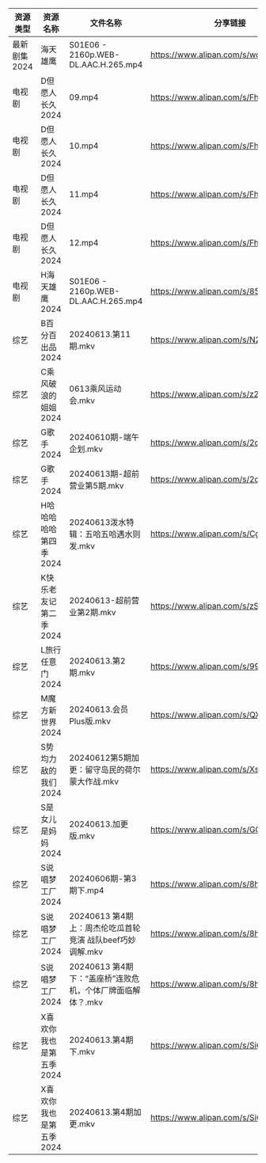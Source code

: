| 资源类型     | 资源名称           | 文件名称                                    | 分享链接                                 | 更新时间                |
| -------- | -------------- | --------------------------------------- | ------------------------------------ | ------------------- |
| 最新剧集2024 | 海天雄鹰           | S01E06 - 2160p.WEB-DL.AAC.H.265.mp4     | https://www.alipan.com/s/woPrCbQKwjo | 2024-06-13 12:09:16 |
| 电视剧      | D但愿人长久2024     | 09.mp4                                  | https://www.alipan.com/s/FhuZUhrsRyc | 2024-06-13 12:05:12 |
| 电视剧      | D但愿人长久2024     | 10.mp4                                  | https://www.alipan.com/s/FhuZUhrsRyc | 2024-06-13 12:05:12 |
| 电视剧      | D但愿人长久2024     | 11.mp4                                  | https://www.alipan.com/s/FhuZUhrsRyc | 2024-06-13 12:05:12 |
| 电视剧      | D但愿人长久2024     | 12.mp4                                  | https://www.alipan.com/s/FhuZUhrsRyc | 2024-06-13 12:05:12 |
| 电视剧      | H海天雄鹰2024      | S01E06 - 2160p.WEB-DL.AAC.H.265.mp4     | https://www.alipan.com/s/85e9mG38ZwA | 2024-06-13 12:05:24 |
| 综艺       | B百分百出品2024     | 20240613.第11期.mkv                       | https://www.alipan.com/s/N2RcoMVTDZC | 2024-06-13 14:07:32 |
| 综艺       | C乘风破浪的姐姐2024   | 0613乘风运动会.mkv                           | https://www.alipan.com/s/z2ZQFhKX5nR | 2024-06-13 14:07:38 |
| 综艺       | G歌手2024        | 20240610期-端午企划.mkv                      | https://www.alipan.com/s/2dNKCR1mK3D | 2024-06-13 14:07:44 |
| 综艺       | G歌手2024        | 20240613期-超前营业第5期.mkv                   | https://www.alipan.com/s/2dNKCR1mK3D | 2024-06-13 14:07:43 |
| 综艺       | H哈哈哈哈哈第四季2024  | 20240613泼水特辑：五哈五哈遇水则发.mkv               | https://www.alipan.com/s/CgezbEPvmVp | 2024-06-13 14:07:47 |
| 综艺       | K快乐老友记第二季2024  | 20240613-超前营业第2期.mkv                    | https://www.alipan.com/s/zSYNbf4cpYQ | 2024-06-13 14:08:07 |
| 综艺       | L旅行任意门2024     | 20240613.第2期.mkv                        | https://www.alipan.com/s/99hnQkWKkeJ | 2024-06-13 14:08:12 |
| 综艺       | M魔方新世界2024     | 20240613.会员Plus版.mkv                    | https://www.alipan.com/s/QX27Hz4Mb8P | 2024-06-13 14:08:20 |
| 综艺       | S势均力敌的我们2024   | 20240612第5期加更：留守岛民的荷尔蒙大作战.mkv           | https://www.alipan.com/s/XsFhEtje2h7 | 2024-06-13 14:08:34 |
| 综艺       | S是女儿是妈妈2024    | 20240613.加更版.mkv                        | https://www.alipan.com/s/GGFq6YSak3R | 2024-06-13 14:08:37 |
| 综艺       | S说唱梦工厂2024     | 20240606期-第3期下.mp4                      | https://www.alipan.com/s/8hTFJiRBK62 | 2024-06-13 14:08:41 |
| 综艺       | S说唱梦工厂2024     | 20240613 第4期 上：周杰伦吃瓜首轮竞演 战队beef巧妙调解.mkv | https://www.alipan.com/s/8hTFJiRBK62 | 2024-06-13 14:08:40 |
| 综艺       | S说唱梦工厂2024     | 20240613 第4期 下：“盖座桥”连败危机，个体厂牌面临解体？.mkv  | https://www.alipan.com/s/8hTFJiRBK62 | 2024-06-13 14:08:40 |
| 综艺       | X喜欢你我也是第五季2024 | 20240613.第4期下.mkv                       | https://www.alipan.com/s/Si6SYux7pfw | 2024-06-13 14:08:51 |
| 综艺       | X喜欢你我也是第五季2024 | 20240613.第4期加更.mkv                      | https://www.alipan.com/s/Si6SYux7pfw | 2024-06-13 14:08:51 |

